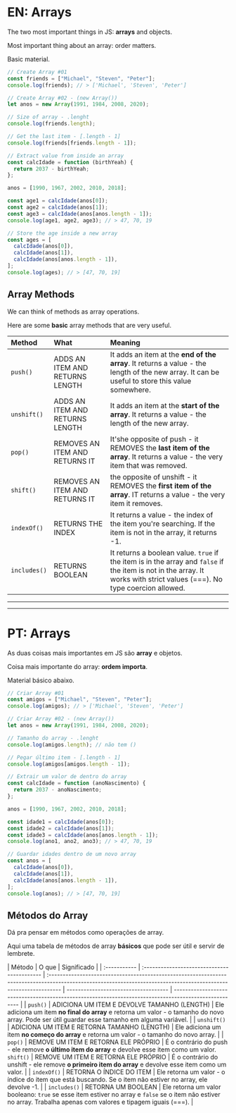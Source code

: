 # EN: Arrays

The two most important things in JS: **arrays** and objects.

Most important thing about an array: order matters.

Basic material.

```javascript
// Create Array #01
const friends = ["Michael", "Steven", "Peter"];
console.log(friends); // > ['Michael', 'Steven', 'Peter']

// Create Array #02 - (new Array())
let anos = new Array(1991, 1984, 2008, 2020);

// Size of array - .lenght
console.log(friends.length);

// Get the last item - [.length - 1]
console.log(friends[friends.length - 1]);

// Extract value from inside an array
const calcIdade = function (birthYeah) {
  return 2037 - birthYeah;
};

anos = [1990, 1967, 2002, 2010, 2018];

const age1 = calcIdade(anos[0]);
const age2 = calcIdade(anos[1]);
const age3 = calcIdade(anos[anos.length - 1]);
console.log(age1, age2, age3); // > 47, 70, 19

// Store the age inside a new array
const ages = [
  calcIdade(anos[0]),
  calcIdade(anos[1]),
  calcIdade(anos[anos.length - 1]),
];
console.log(ages); // > [47, 70, 19]
```

## Array Methods

We can think of methods as array operations.

Here are some **basic** array methods that are very useful.

| Method       | What                            | Meaning                                                                                                                                                                  |
| :----------- | :------------------------------ | :----------------------------------------------------------------------------------------------------------------------------------------------------------------------- |
| `push()`     | ADDS AN ITEM AND RETURNS LENGTH | It adds an item at the **end of the array**. It returns a value - the length of the new array. It can be useful to store this value somewhere.                           |
| `unshift()`  | ADDS AN ITEM AND RETURNS LENGTH | It adds an item at the **start of the array**. It returns a value - the length of the new array.                                                                         |
| `pop()`      | REMOVES AN ITEM AND RETURNS IT  | It'she opposite of push - it REMOVES the **last item of the array**. It returns a value - the very item that was removed.                                                |
| `shift()`    | REMOVES AN ITEM AND RETURNS IT  | the opposite of unshift - it REMOVES the **first item of the array**. IT returns a value - the very item it removes.                                                     |
| `indexOf()`  | RETURNS THE INDEX               | It returns a value - the index of the item you're searching. If the item is not in the array, it returns -1.                                                             |
| `includes()` | RETURNS BOOLEAN                 | It returns a boolean value. `true` if the item is in the array and `false` if the item is not in the array. It works with strict values (===). No type coercion allowed. |

---

---

# PT: Arrays

As duas coisas mais importantes em JS são **array** e objetos.

Coisa mais importante do array: **ordem importa**.

Material básico abaixo.

```javascript
// Criar Array #01
const amigos = ["Michael", "Steven", "Peter"];
console.log(amigos); // > ['Michael', 'Steven', 'Peter']

// Criar Array #02 - (new Array())
let anos = new Array(1991, 1984, 2008, 2020);

// Tamanho do array - .lenght
console.log(amigos.length); // não tem ()

// Pegar último item - [.length - 1]
console.log(amigos[amigos.length - 1]);

// Extrair um valor de dentro do array
const calcIdade = function (anoNascimento) {
  return 2037 - anoNascimento;
};

anos = [1990, 1967, 2002, 2010, 2018];

const idade1 = calcIdade(anos[0]);
const idade2 = calcIdade(anos[1]);
const idade3 = calcIdade(anos[anos.length - 1]);
console.log(ano1, ano2, ano3); // > 47, 70, 19

// Guardar idades dentro de um novo array
const anos = [
  calcIdade(anos[0]),
  calcIdade(anos[1]),
  calcIdade(anos[anos.length - 1]),
];
console.log(anos); // > [47, 70, 19]
```

## Métodos do Array

Dá pra pensar em métodos como operações de array.

Aqui uma tabela de métodos de array **básicos** que pode ser útil e servir de lembrete.

| Método       | O que                                       | Significado                                                                                                                                                       |
| :----------- | :------------------------------------------ | :---------------------------------------------------------------------------------------------------------------------------------------------------------------- | ------------------------------------ | ----------------------------------------------------------------------------------------------------- |
| `push()`     | ADICIONA UM ITEM E DEVOLVE TAMANHO (LENGTH) | Ele adiciona um item **no final do array** e retorna um valor - o tamanho do novo array. Pode ser útil guardar esse tamanho em alguma variável.                   |
| `unshift()`  | ADICIONA UM ITEM E RETORNA TAMANHO (LENGTH) | Ele adiciona um item **no começo do array** e retorna um valor - o tamanho do novo array.                                                                         |
| `pop()`      | REMOVE UM ITEM E RETORNA ELE PRÓPRIO        | É o contrário do push - ele remove **o último item do array** e devolve esse item como um valor. `shift()`                                                        | REMOVE UM ITEM E RETORNA ELE PRÓPRIO | É o contrário do unshift - ele remove **o primeiro item do array** e devolve esse item como um valor. |
| `indexOf()`  | RETORNA O ÍNDICE DO ITEM                    | Ele retorna um valor - o índice do item que está buscando. Se o item não estiver no array, ele devolve -1.                                                        |
| `includes()` | RETORNA UM BOOLEAN                          | Ele retorna um valor booleano: `true` se esse item estiver no array e `false` se o item não estiver no array. Trabalha apenas com valores e tipagem iguais (===). |
